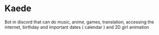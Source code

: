 # Kaede
Bot in discord that can do music, anime, games, translation, accessing the internet, birthday and important dates ( calendar ) and 2D girl animation

